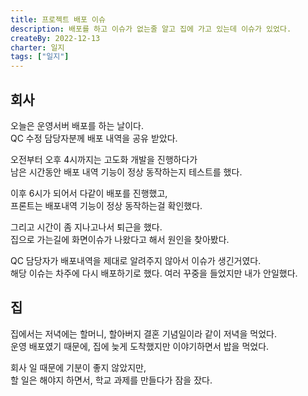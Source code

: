 ```yaml
---
title: 프로젝트 배포 이슈
description: 배포를 하고 이슈가 없는줄 알고 집에 가고 있는데 이슈가 있었다.
createBy: 2022-12-13
charter: 일지
tags: ["일지"]
---
```


## 회사

오늘은 운영서버 배포를 하는 날이다.  
QC 수정 담당자분께 배포 내역을 공유 받았다.

오전부터 오후 4시까지는 고도화 개발을 진행하다가  
남은 시간동안 배포 내역 기능이 정상 동작하는지 테스트를 했다.

이후 6시가 되어서 다같이 배포를 진행했고,  
프론트는 배포내역 기능이 정상 동작하는걸 확인했다.

그리고 시간이 좀 지나고나서 퇴근을 했다.  
집으로 가는길에 화면이슈가 나왔다고 해서 원인을 찾아봤다.

QC 담당자가 배포내역을 제대로 알려주지 않아서 이슈가 생긴거였다.  
해당 이슈는 차주에 다시 배포하기로 했다. 여러 꾸중을 들었지만 내가 안일했다.

## 집

집에서는 저녁에는 할머니, 할아버지 결혼 기념일이라 같이 저녁을 먹었다.  
운영 배포였기 때문에, 집에 늦게 도착했지만 이야기하면서 밥을 먹었다.

회사 일 때문에 기분이 좋지 않았지만,  
할 일은 해야지 하면서, 학교 과제를 만들다가 잠을 잤다.
